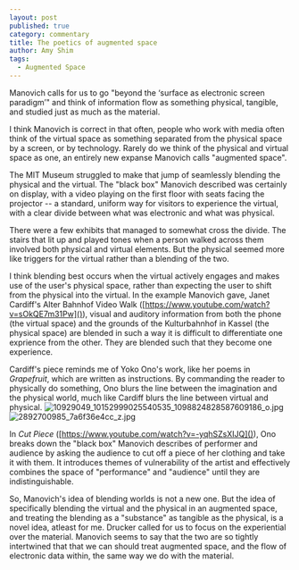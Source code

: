 ```yaml
---
layout: post
published: true
category: commentary
title: The poetics of augmented space
author: Amy Shim
tags:
  - Augmented Space
---
```

Manovich calls for us to go "beyond the ‘surface as electronic screen paradigm’" and think of information flow as something physical, tangible, and studied just as much as the material.

I think Manovich is correct in that often, people who work with media often think of the virtual space as something separated from the physical space by a screen, or by technology. Rarely do we think of the physical and virtual space as one, an entirely new expanse Manovich calls "augmented space".

The MIT Museum struggled to make that jump of seamlessly blending the physical and the virtual. The "black box" Manovich described was certainly on display, with a video playing on the first floor with seats facing the projector -- a standard, uniform way for visitors to experience the virtual, with a clear divide between what was electronic and what was physical.

There were a few exhibits that managed to somewhat cross the divide. The stairs that lit up and played tones when a person walked across them involved both physical and virtual elements. But the physical seemed more like triggers for the virtual rather than a blending of the two.

I think blending best occurs when the virtual actively engages and makes use of the user's physical space, rather than expecting the user to shift from the physical into the virtual. In the example Manovich gave, Janet Cardiff's Alter Bahnhof Video Walk ([https://www.youtube.com/watch?v=sOkQE7m31Pw]()), visual and auditory information from both the phone (the virtual space) and the grounds of the Kulturbahnhof in Kassel (the physical space) are blended in such a way it is difficult to differentiate one exprience from the other. They are blended such that they become one experience.

Cardiff's piece reminds me of Yoko Ono's work, like her poems in _Grapefruit_, which are written as instructions. By commanding the reader to physically do something, Ono blurs the line between the imagination and the physical world, much like Cardiff blurs the line between virtual and physical.
![10929049_10152999025540535_1098824828587609186_o.jpg]({{site.baseurl}}/assets/10929049_10152999025540535_1098824828587609186_o.jpg)
![2892700985_7a6f36e4cc_z.jpg]({{site.baseurl}}/assets/2892700985_7a6f36e4cc_z.jpg)

In _Cut Piece_ ([https://www.youtube.com/watch?v=-yqhSZsXIJQ]()), Ono breaks down the "black box" Manovich describes of performer and audience by asking the audience to cut off a piece of her clothing and take it with them. It introduces themes of vulnerability of the artist and effectively combines the space of "performance" and "audience" until they are indistinguishable.

So, Manovich's idea of blending worlds is not a new one. But the idea of specifically blending the virtual and the physical in an augmented space, and treating the blending as a "substance" as tangible as the physical, is a novel idea, atleast for me. Drucker called for us to focus on the experiential over the material. Manovich seems to say that the two are so tightly intertwined that that we can should treat augmented space, and the flow of electronic data within, the same way we do with the material.


